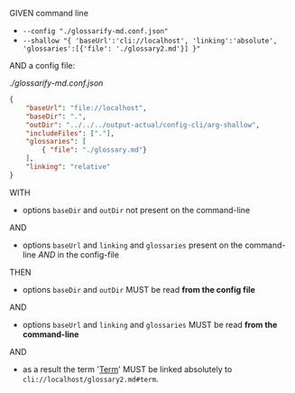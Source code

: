 GIVEN command line

*   `--config "./glossarify-md.conf.json"`
*   `--shallow "{ 'baseUrl':'cli://localhost', 'linking':'absolute', 'glossaries':[{'file': './glossary2.md'}] }"`

AND a config file:

*./glossarify-md.conf.json*

```json
{
    "baseUrl": "file://localhost",
    "baseDir": ".",
    "outDir": "../../../output-actual/config-cli/arg-shallow",
    "includeFiles": ["."],
    "glossaries": [
        { "file": "./glossary.md"}
    ],
    "linking": "relative"
}
```

WITH

*   options `baseDir` and `outDir`  not present on the command-line

AND

*   options `baseUrl` and `linking` and `glossaries` present on the command-line *AND* in the config-file

THEN

*   options `baseDir` and `outDir` MUST be read **from the config file**

AND

*   options `baseUrl` and `linking` and `glossaries` MUST be read **from the command-line**

AND

*   as a result the term '[Term][1]' MUST be linked absolutely to `cli://localhost/glossary2.md#term`.

[1]: cli://localhost/glossary2.md#term
